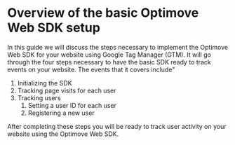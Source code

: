 # Overview of the basic Optimove Web SDK setup

In this guide we will discuss the steps necessary to implement the Optimove Web SDK for your website using Google Tag Manager (GTM). It will go through the four steps necessary to have the basic SDK ready to track events on your website. The events that it covers include"

1. Initializing the SDK
1. Tracking page visits for each user
1. Tracking users
    1. Setting a user ID for each user
    1. Registering a new user
  
  
After completing these steps you will be ready to track user activity on your website using the Optimove Web SDK.
